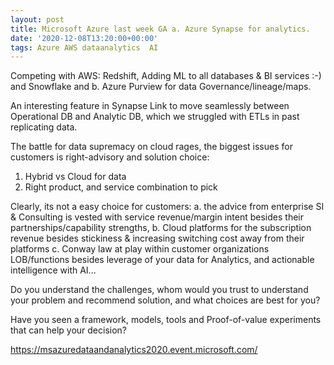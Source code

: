```yaml
---
layout: post
title: Microsoft Azure last week GA a. Azure Synapse for analytics.
date: '2020-12-08T13:20:00+00:00'
tags: Azure AWS dataanalytics  AI
---
```


Competing with AWS: Redshift, Adding ML to all databases & BI services :-)  and Snowflake and b. Azure Purview for data Governance/lineage/maps.

An interesting feature in Synapse Link to move seamlessly between Operational DB and Analytic DB, which we struggled with ETLs in past replicating data.

The battle for data supremacy on cloud rages, the biggest issues for customers is right-advisory and solution choice: 
1. Hybrid vs Cloud for data
2. Right product, and service combination to pick

Clearly, its not a easy choice for customers: 
a. the advice from enterprise SI & Consulting is vested with service revenue/margin intent besides their partnerships/capability strengths, 
b. Cloud platforms for the subscription revenue besides stickiness & increasing switching cost away from their platforms
c. Conway law at play within customer organizations LOB/functions besides leverage of your data for Analytics, and actionable intelligence with AI...

Do you understand the challenges, whom would you trust to understand your problem and recommend solution, and what choices are best for you?  

Have you seen a framework, models, tools and Proof-of-value experiments that can help your decision?

https://msazuredataandanalytics2020.event.microsoft.com/
